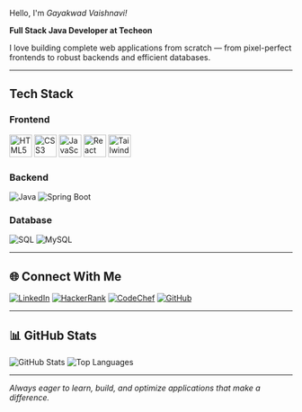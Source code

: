Hello, I'm *Gayakwad Vaishnavi!*

 **Full Stack Java Developer at Techeon**

I love building complete web applications from scratch — from pixel-perfect frontends to robust backends and efficient databases.

---

## Tech Stack

### Frontend
<p> <img src="https://cdn.jsdelivr.net/gh/devicons/devicon/icons/html5/html5-original.svg" width="40" alt="HTML5"/> <img src="https://cdn.jsdelivr.net/gh/devicons/devicon/icons/css3/css3-original.svg" width="40" alt="CSS3"/> <img src="https://cdn.jsdelivr.net/gh/devicons/devicon/icons/javascript/javascript-original.svg" width="40" alt="JavaScript"/> <img src="https://cdn.jsdelivr.net/gh/devicons/devicon/icons/react/react-original.svg" width="40" alt="React"/> <img src="https://www.vectorlogo.zone/logos/tailwindcss/tailwindcss-icon.svg" width="40" alt="Tailwind CSS"/> </p>

### Backend
![Java](https://img.shields.io/badge/-Java-007396?style=flat&logo=java)
![Spring Boot](https://img.shields.io/badge/-Spring_Boot-6DB33F?style=flat&logo=spring-boot)

### Database
![SQL](https://img.shields.io/badge/-SQL-4479A1?style=flat&logo=postgresql&logoColor=white)
![MySQL](https://img.shields.io/badge/-MySQL-005C84?style=flat&logo=mysql)

---

## 🌐 Connect With Me
[![LinkedIn](https://img.shields.io/badge/-LinkedIn-blue?style=flat&logo=linkedin&logoColor=white)](https://www.linkedin.com/in/yourprofile/)
[![HackerRank](https://img.shields.io/badge/-HackerRank-2EC866?style=flat&logo=HackerRank&logoColor=white)](https://www.hackerrank.com/yourprofile)
[![CodeChef](https://img.shields.io/badge/-CodeChef-5B4638?style=flat&logo=codechef&logoColor=white)](https://www.codechef.com/users/yourusername)
[![GitHub](https://img.shields.io/badge/-GitHub-181717?style=flat&logo=github&logoColor=white)](https://github.com/yourusername)

---

## 📊 GitHub Stats

![GitHub Stats](https://github-readme-stats.vercel.app/api?username=yourusername&show_icons=true&theme=tokyonight)
![Top Languages](https://github-readme-stats.vercel.app/api/top-langs/?username=yourusername&layout=compact&theme=tokyonight)

---

*Always eager to learn, build, and optimize applications that make a difference.*

